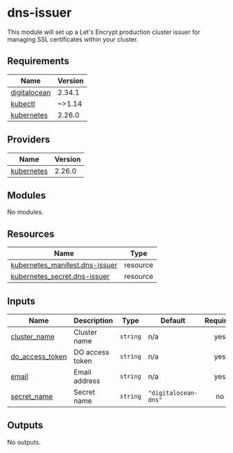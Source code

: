 # dns-issuer

This module will set up a Let's Encrypt production cluster issuer for managing SSL certificates within your cluster.

<!-- BEGINNING OF PRE-COMMIT-TERRAFORM DOCS HOOK -->
## Requirements

| Name | Version |
|------|---------|
| <a name="requirement_digitalocean"></a> [digitalocean](#requirement\_digitalocean) | 2.34.1 |
| <a name="requirement_kubectl"></a> [kubectl](#requirement\_kubectl) | ~>1.14 |
| <a name="requirement_kubernetes"></a> [kubernetes](#requirement\_kubernetes) | 2.26.0 |

## Providers

| Name | Version |
|------|---------|
| <a name="provider_kubernetes"></a> [kubernetes](#provider\_kubernetes) | 2.26.0 |

## Modules

No modules.

## Resources

| Name | Type |
|------|------|
| [kubernetes_manifest.dns-issuer](https://registry.terraform.io/providers/hashicorp/kubernetes/2.26.0/docs/resources/manifest) | resource |
| [kubernetes_secret.dns-issuer](https://registry.terraform.io/providers/hashicorp/kubernetes/2.26.0/docs/resources/secret) | resource |

## Inputs

| Name | Description | Type | Default | Required |
|------|-------------|------|---------|:--------:|
| <a name="input_cluster_name"></a> [cluster\_name](#input\_cluster\_name) | Cluster name | `string` | n/a | yes |
| <a name="input_do_access_token"></a> [do\_access\_token](#input\_do\_access\_token) | DO access token | `string` | n/a | yes |
| <a name="input_email"></a> [email](#input\_email) | Email address | `string` | n/a | yes |
| <a name="input_secret_name"></a> [secret\_name](#input\_secret\_name) | Secret name | `string` | `"digitalocean-dns"` | no |

## Outputs

No outputs.
<!-- END OF PRE-COMMIT-TERRAFORM DOCS HOOK -->
